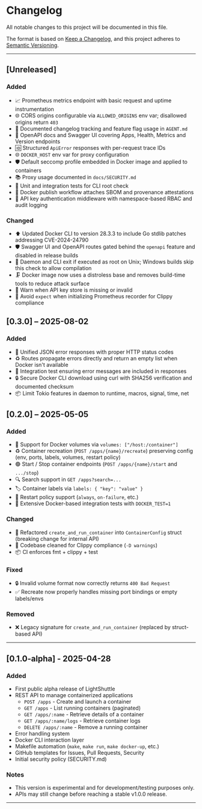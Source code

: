 # Changelog

All notable changes to this project will be documented in this file.

The format is based on [Keep a Changelog](https://keepachangelog.com/en/1.1.0/),
and this project adheres to [Semantic Versioning](https://semver.org/spec/v2.0.0.html).

---

## [Unreleased]

### Added
- 📈 Prometheus metrics endpoint with basic request and uptime instrumentation
- 🌐 CORS origins configurable via `ALLOWED_ORIGINS` env var; disallowed origins return `403`
- 📝 Documented changelog tracking and feature flag usage in `AGENT.md`
- 📘 OpenAPI docs and Swagger UI covering Apps, Health, Metrics and Version endpoints
- 🆔 Structured `ApiError` responses with per-request trace IDs
- 🌐 `DOCKER_HOST` env var for proxy configuration
- 🛡️ Default seccomp profile embedded in Docker image and applied to containers
- 📚 Proxy usage documented in `docs/SECURITY.md`
- 🧪 Unit and integration tests for CLI root check
- 🧾 Docker publish workflow attaches SBOM and provenance attestations
- 🔐 API key authentication middleware with namespace-based RBAC and audit logging

### Changed
- ⬆️ Updated Docker CLI to version 28.3.3 to include Go stdlib patches addressing CVE-2024-24790
- 🛡️ Swagger UI and OpenAPI routes gated behind the `openapi` feature and disabled in release builds
- 🚫 Daemon and CLI exit if executed as root on Unix; Windows builds skip this check to allow compilation
- 🗜️ Docker image now uses a distroless base and removes build-time tools to reduce attack surface
- 🔐 Warn when API key store is missing or invalid
- 🧹 Avoid `expect` when initializing Prometheus recorder for Clippy compliance

## [0.3.0] – 2025-08-02

### Added
- 📜 Unified JSON error responses with proper HTTP status codes
- ♻️ Routes propagate errors directly and return an empty list when Docker isn't available
- 🧪 Integration test ensuring error messages are included in responses
- 🔒 Secure Docker CLI download using curl with SHA256 verification and documented checksum
- 📦 Limit Tokio features in daemon to runtime, macros, signal, time, net

## [0.2.0] – 2025-05-05

### Added
- 🚀 Support for Docker volumes via `volumes: ["/host:/container"]`
- ♻️ Container recreation (`POST /apps/{name}/recreate`) preserving config (env, ports, labels, volumes, restart policy)
- 🟢 Start / Stop container endpoints (`POST /apps/{name}/start` and `.../stop`)
- 🔍 Search support in `GET /apps?search=...`
- 🏷 Container labels via `labels: { "key": "value" }`
- 🌱 Restart policy support (`always`, `on-failure`, etc.)
- 🧪 Extensive Docker-based integration tests with `DOCKER_TEST=1`

### Changed
- 🧱 Refactored `create_and_run_container` into `ContainerConfig` struct (breaking change for internal API)
- 🧹 Codebase cleaned for Clippy compliance (`-D warnings`)
- 📦 CI enforces fmt + clippy + test

### Fixed
- 🔒 Invalid volume format now correctly returns `400 Bad Request`
- ✅ Recreate now properly handles missing port bindings or empty labels/envs

### Removed
- ❌ Legacy signature for `create_and_run_container` (replaced by struct-based API)

---

## [0.1.0-alpha] - 2025-04-28

### Added
- First public alpha release of LightShuttle
- REST API to manage containerized applications
  - `POST /apps` - Create and launch a container
  - `GET /apps` - List running containers (paginated)
  - `GET /apps/:name` - Retrieve details of a container
  - `GET /apps/:name/logs` - Retrieve container logs
  - `DELETE /apps/:name` - Remove a running container
- Error handling system
- Docker CLI interaction layer
- Makefile automation (`make`, `make run`, `make docker-up`, etc.)
- GitHub templates for Issues, Pull Requests, Security
- Initial security policy (SECURITY.md)

### Notes
- This version is experimental and for development/testing purposes only.
- APIs may still change before reaching a stable v1.0.0 release.

---
